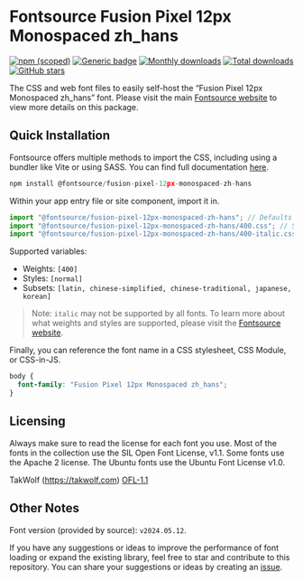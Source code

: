 # Fontsource Fusion Pixel 12px Monospaced zh_hans

[![npm (scoped)](https://img.shields.io/npm/v/@fontsource/fusion-pixel-12px-monospaced-zh-hans?color=brightgreen)](https://www.npmjs.com/package/@fontsource/fusion-pixel-12px-monospaced-zh-hans) [![Generic badge](https://img.shields.io/badge/fontsource-passing-brightgreen)](https://github.com/fontsource/fontsource) [![Monthly downloads](https://badgen.net/npm/dm/@fontsource/fusion-pixel-12px-monospaced-zh-hans)](https://github.com/fontsource/fontsource) [![Total downloads](https://badgen.net/npm/dt/@fontsource/fusion-pixel-12px-monospaced-zh-hans)](https://github.com/fontsource/fontsource) [![GitHub stars](https://img.shields.io/github/stars/fontsource/fontsource.svg?style=social&label=Star)](https://github.com/fontsource/fontsource/stargazers)

The CSS and web font files to easily self-host the “Fusion Pixel 12px Monospaced zh_hans” font. Please visit the main [Fontsource website](https://fontsource.org/fonts/fusion-pixel-12px-monospaced-zh-hans) to view more details on this package.

## Quick Installation

Fontsource offers multiple methods to import the CSS, including using a bundler like Vite or using SASS. You can find full documentation [here](https://fontsource.org/docs/getting-started/introduction).

```javascript
npm install @fontsource/fusion-pixel-12px-monospaced-zh-hans
```

Within your app entry file or site component, import it in.

```javascript
import "@fontsource/fusion-pixel-12px-monospaced-zh-hans"; // Defaults to weight 400
import "@fontsource/fusion-pixel-12px-monospaced-zh-hans/400.css"; // Specify weight
import "@fontsource/fusion-pixel-12px-monospaced-zh-hans/400-italic.css"; // Specify weight and style
```

Supported variables:
- Weights: `[400]`
- Styles: `[normal]`
- Subsets: `[latin, chinese-simplified, chinese-traditional, japanese, korean]`

> Note: `italic` may not be supported by all fonts. To learn more about what weights and styles are supported, please visit the [Fontsource website](https://fontsource.org/fonts/fusion-pixel-12px-monospaced-zh-hans).

Finally, you can reference the font name in a CSS stylesheet, CSS Module, or CSS-in-JS.

```css
body {
  font-family: "Fusion Pixel 12px Monospaced zh_hans";
}
```

## Licensing
Always make sure to read the license for each font you use. Most of the fonts in the collection use the SIL Open Font License, v1.1. Some fonts use the Apache 2 license. The Ubuntu fonts use the Ubuntu Font License v1.0.

TakWolf (https://takwolf.com)
[OFL-1.1](https://raw.githubusercontent.com/TakWolf/fusion-pixel-font/master/LICENSE-OFL)

## Other Notes
Font version (provided by source): `v2024.05.12`.

If you have any suggestions or ideas to improve the performance of font loading or expand the existing library, feel free to star and contribute to this repository. You can share your suggestions or ideas by creating an [issue](https://github.com/fontsource/fontsource/issues).